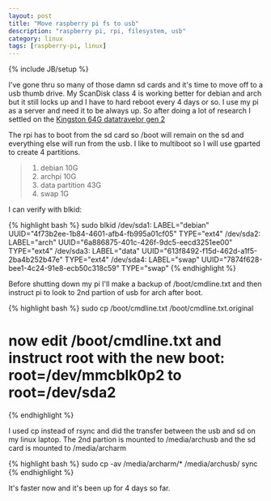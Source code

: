 ```yaml
---
layout: post
title: "Move raspberry pi fs to usb"
description: "raspberry pi, rpi, filesystem, usb"
category: linux
tags: [raspberry-pi, linux]
---
```

{% include JB/setup %}


I've gone thru so many of those damn sd cards and it's time to move off to a usb thumb drive. My ScanDisk class 4 is working better for debian and arch but it still locks up and I have to hard reboot every 4 days or so. I use my pi as a server and need it to be always up. So after doing a lot of research I settled on the [Kingston 64G datatravelor gen 2](http://www.amazon.com/gp/product/B008AGAFQU/ref=pd_sim_e_9)

The rpi has to boot from the sd card so /boot will remain on the sd and everything else will run from the usb. I like to multiboot so I will use gparted to create 4 partitions.
>1. debian 10G
>1. archpi 10G
>1. data partition 43G
>1. swap 1G 

I can verify with blkid:

{% highlight bash %}
 sudo blkid
/dev/sda1: LABEL="debian" UUID="4f73b2ee-1b84-4601-afb4-fb995a01cf05" TYPE="ext4" 
/dev/sda2: LABEL="arch" UUID="6a886875-401c-426f-9dc5-eecd3251ee00" TYPE="ext4" 
/dev/sda3: LABEL="data" UUID="613f8492-f15d-462d-a1f5-2ba4b252b47e" TYPE="ext4" 
/dev/sda4: LABEL="swap" UUID="7874f628-bee1-4c24-91e8-ecb50c318c59" TYPE="swap" 
{% endhighlight %}


Before shutting down my pi I'll make a backup of /boot/cmdline.txt and then instruct pi to look to 2nd partion of usb for arch after boot.

{% highlight bash %}
sudo cp /boot/cmdline.txt /boot/cmdline.txt.original
# now edit /boot/cmdline.txt and instruct root with the new boot: root=/dev/mmcblk0p2 to root=/dev/sda2
{% endhighlight %}

I used cp instead of rsync and did the transfer between the usb and sd on my linux laptop. The 2nd partion is mounted to /media/archusb and the sd card is mounted to /media/archarm
   
{% highlight bash %}
sudo cp -av /media/archarm/* /media/archusb/
sync
{% endhighlight %}

It's faster now and it's been up for 4 days so far.